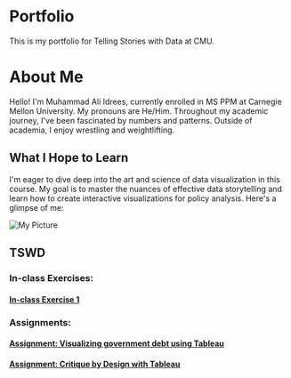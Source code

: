 # Portfolio
This is my portfolio for Telling Stories with Data at CMU.

# About Me
Hello! I'm Muhammad Ali Idrees, currently enrolled in MS PPM at Carnegie Mellon University. My pronouns are He/Him. Throughout my academic journey, I've been fascinated by numbers and patterns. Outside of academia, I enjoy wrestling and weightlifting.

## What I Hope to Learn

I'm eager to dive deep into the art and science of data visualization in this course. My goal is to master the nuances of effective data storytelling and learn how to create interactive visualizations for policy analysis. Here's a glimpse of me:

![My Picture](https://media.licdn.com/dms/image/D4E03AQGV7Fo9EgzYEw/profile-displayphoto-shrink_800_800/0/1682868536224?e=1704326400&v=beta&t=WVB3uFjuDPcADph3pO1yOUVwnCIR8uregDPvFSB_bfc)

## TSWD

### In-class Exercises:

#### [In-class Exercise 1](/ICE1.md)

### Assignments:

#### [Assignment: Visualizing government debt using Tableau](/Ass1.md)
#### [Assignment: Critique by Design with Tableau](/Ass34.md)
